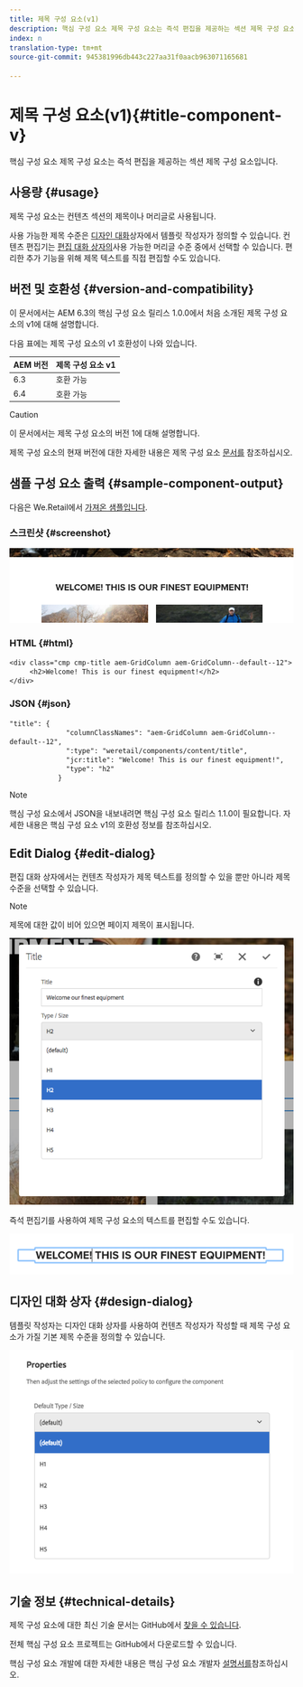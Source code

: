 ```yaml
---
title: 제목 구성 요소(v1)
description: 핵심 구성 요소 제목 구성 요소는 즉석 편집을 제공하는 섹션 제목 구성 요소입니다.
index: n
translation-type: tm+mt
source-git-commit: 945381996db443c227aa31f0aacb963071165681

---
```



# 제목 구성 요소(v1){#title-component-v}

핵심 구성 요소 제목 구성 요소는 즉석 편집을 제공하는 섹션 제목 구성 요소입니다.

## 사용량 {#usage}

제목 구성 요소는 컨텐츠 섹션의 제목이나 머리글로 사용됩니다.

사용 가능한 제목 수준은 [디자인 대화](title-v1.md#main-pars_title_1995166862)상자에서 템플릿 작성자가 정의할 수 있습니다. 컨텐츠 편집기는 [편집 대화 상자의](title-v1.md#main-pars_title)사용 가능한 머리글 수준 중에서 선택할 수 있습니다. 편리한 추가 기능을 위해 제목 텍스트를 직접 편집할 수도 있습니다.

## 버전 및 호환성 {#version-and-compatibility}

이 문서에서는 AEM 6.3의 핵심 구성 요소 릴리스 1.0.0에서 처음 소개된 제목 구성 요소의 v1에 대해 설명합니다.

다음 표에는 제목 구성 요소의 v1 호환성이 나와 있습니다.

| AEM 버전 | 제목 구성 요소 v1 |
|--- |--- |
| 6.3 | 호환 가능 |
| 6.4 | 호환 가능 |

>[!CAUTION]
>
>이 문서에서는 제목 구성 요소의 버전 1에 대해 설명합니다.
>
>제목 구성 요소의 현재 버전에 대한 자세한 내용은 제목 구성 요소 [문서를](title.md) 참조하십시오.

## 샘플 구성 요소 출력 {#sample-component-output}

다음은 We.Retail에서 [가져온 샘플입니다](https://helpx.adobe.com/experience-manager/6-4/sites/developing/using/we-retail.html).

### 스크린샷 {#screenshot}

![](assets/chlimage_1-36.png)

### HTML {#html}

```
<div class="cmp cmp-title aem-GridColumn aem-GridColumn--default--12">
     <h2>Welcome! This is our finest equipment!</h2>
</div>
```

### JSON {#json}

```
"title": {
              "columnClassNames": "aem-GridColumn aem-GridColumn--default--12",
              ":type": "weretail/components/content/title",
              "jcr:title": "Welcome! This is our finest equipment!",
              "type": "h2"
            }
```

>[!NOTE]
>
>핵심 구성 요소에서 JSON을 내보내려면 핵심 구성 요소 릴리스 1.1.0이 필요합니다. 자세한 내용은 핵심 구성 요소 v1의 [](versions.md#main-pars_title_236368006) 호환성 정보를 참조하십시오.

## Edit Dialog {#edit-dialog}

편집 대화 상자에서는 컨텐츠 작성자가 제목 텍스트를 정의할 수 있을 뿐만 아니라 제목 수준을 선택할 수 있습니다.

>[!NOTE]
>
>제목에 대한 값이 비어 있으면 페이지 제목이 표시됩니다.

![](assets/chlimage_1-91.png)

즉석 편집기를 사용하여 제목 구성 요소의 텍스트를 편집할 수도 있습니다.

![](assets/chlimage_1-37.png)

## 디자인 대화 상자 {#design-dialog}

템플릿 작성자는 디자인 대화 상자를 사용하여 컨텐츠 작성자가 작성할 때 제목 구성 요소가 가질 기본 제목 수준을 정의할 수 있습니다.

![](assets/chlimage_1-92.png)

## 기술 정보 {#technical-details}

제목 구성 요소에 대한 최신 기술 문서는 GitHub에서 [찾을 수 있습니다](https://github.com/adobe/aem-core-wcm-components/tree/master/content/src/content/jcr_root/apps/core/wcm/components/title/v1/title).

전체 핵심 구성 요소 프로젝트는 GitHub에서 다운로드할 수 있습니다.

핵심 구성 요소 개발에 대한 자세한 내용은 핵심 구성 요소 개발자 [설명서를](developing.md)참조하십시오.
